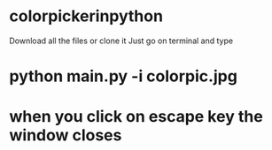 # colorpickerinpython
Download all the files or clone it
Just go on terminal and type 
# python main.py -i colorpic.jpg
# when you click on escape key the window closes

